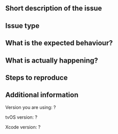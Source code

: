 <!--- Before submitting an issue:
      Try pressing ⌘-shift-k within Xcode to clear the build cache
      and see if that fixes the issue you are having. If not, fill
      out the parts below: --->

## Short description of the issue

<!--- Provide here a short description of what the issue is. --->

## Issue type

<!--- Pick one of the following: Bug, Feature, Enhancement, Optimization or Security. --->

## What is the expected behaviour?

<!--- Describe here what you expect to be happening. --->

## What is actually happening?

<!--- Describe here what you are actually seeing. Drag and drop screenshots and/or
      photos if that makes it easier to demonstrate what the issue is. --->

## Steps to reproduce

<!--- Provide clear steps to reproduce the issue you are experiencing. 
      Provide code snippets when needed. --->

## Additional information

Version you are using: ?

tvOS version: ?

Xcode version: ?
